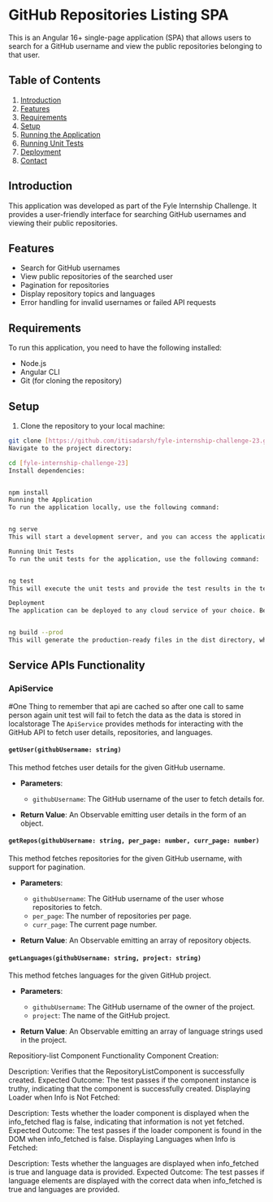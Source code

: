 # GitHub Repositories Listing SPA

This is an Angular 16+ single-page application (SPA) that allows users to search for a GitHub username and view the public repositories belonging to that user.

## Table of Contents
1. [Introduction](#introduction)
2. [Features](#features)
3. [Requirements](#requirements)
4. [Setup](#setup)
5. [Running the Application](#running-the-application)
6. [Running Unit Tests](#running-unit-tests)
7. [Deployment](#deployment)
8. [Contact](#contact)

## Introduction

This application was developed as part of the Fyle Internship Challenge. It provides a user-friendly interface for searching GitHub usernames and viewing their public repositories.

## Features

- Search for GitHub usernames
- View public repositories of the searched user
- Pagination for repositories
- Display repository topics and languages
- Error handling for invalid usernames or failed API requests

## Requirements

To run this application, you need to have the following installed:

- Node.js
- Angular CLI
- Git (for cloning the repository)

## Setup

1. Clone the repository to your local machine:

```bash
git clone [https://github.com/itisadarsh/fyle-internship-challenge-23.git]
Navigate to the project directory:

cd [fyle-internship-challenge-23]
Install dependencies:


npm install
Running the Application
To run the application locally, use the following command:


ng serve
This will start a development server, and you can access the application at http://localhost:4200 in your web browser.

Running Unit Tests
To run the unit tests for the application, use the following command:


ng test
This will execute the unit tests and provide the test results in the terminal.

Deployment
The application can be deployed to any cloud service of your choice. Before deployment, make sure to build the project using the following command:


ng build --prod
This will generate the production-ready files in the dist directory, which can be deployed to a hosting service.

```
## Service APIs Functionality

### ApiService
#One Thing to remember that api are cached so after one call to same person again unit test will fail to fetch the data as the data is stored in localstorage
The `ApiService` provides methods for interacting with the GitHub API to fetch user details, repositories, and languages.

#### `getUser(githubUsername: string)`

This method fetches user details for the given GitHub username.

- **Parameters**:
  - `githubUsername`: The GitHub username of the user to fetch details for.
  
- **Return Value**: An Observable emitting user details in the form of an object.

#### `getRepos(githubUsername: string, per_page: number, curr_page: number)`

This method fetches repositories for the given GitHub username, with support for pagination.

- **Parameters**:
  - `githubUsername`: The GitHub username of the user whose repositories to fetch.
  - `per_page`: The number of repositories per page.
  - `curr_page`: The current page number.

- **Return Value**: An Observable emitting an array of repository objects.

#### `getLanguages(githubUsername: string, project: string)`

This method fetches languages for the given GitHub project.

- **Parameters**:
  - `githubUsername`: The GitHub username of the owner of the project.
  - `project`: The name of the GitHub project.

- **Return Value**: An Observable emitting an array of language strings used in the project.

Repositiory-list Component Functionality
Component Creation:

Description: Verifies that the RepositoryListComponent is successfully created.
Expected Outcome: The test passes if the component instance is truthy, indicating that the component is successfully created.
Displaying Loader when Info is Not Fetched:

Description: Tests whether the loader component is displayed when the info_fetched flag is false, indicating that information is not yet fetched.
Expected Outcome: The test passes if the loader component is found in the DOM when info_fetched is false.
Displaying Languages when Info is Fetched:

Description: Tests whether the languages are displayed when info_fetched is true and language data is provided.
Expected Outcome: The test passes if language elements are displayed with the correct data when info_fetched is true and languages are provided.